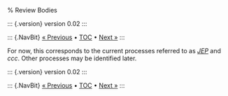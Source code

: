 % Review Bodies

::: {.version}
version 0.02
:::

::: {.NavBit}
[« Previous](changePlanning.html) • [TOC](index.html) • [Next »](testingChanges.html)
:::

For now, this corresponds to the current processes referred to as
[_JEP_](http://openjdk.java.net/jeps/0)
and _ccc_. Other processes may be identified later.

::: {.version}
version 0.02
:::

::: {.NavBit}
[« Previous](changePlanning.html) • [TOC](index.html) • [Next »](testingChanges.html)
:::
